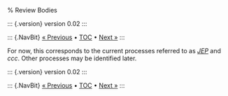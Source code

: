 % Review Bodies

::: {.version}
version 0.02
:::

::: {.NavBit}
[« Previous](changePlanning.html) • [TOC](index.html) • [Next »](testingChanges.html)
:::

For now, this corresponds to the current processes referred to as
[_JEP_](http://openjdk.java.net/jeps/0)
and _ccc_. Other processes may be identified later.

::: {.version}
version 0.02
:::

::: {.NavBit}
[« Previous](changePlanning.html) • [TOC](index.html) • [Next »](testingChanges.html)
:::
